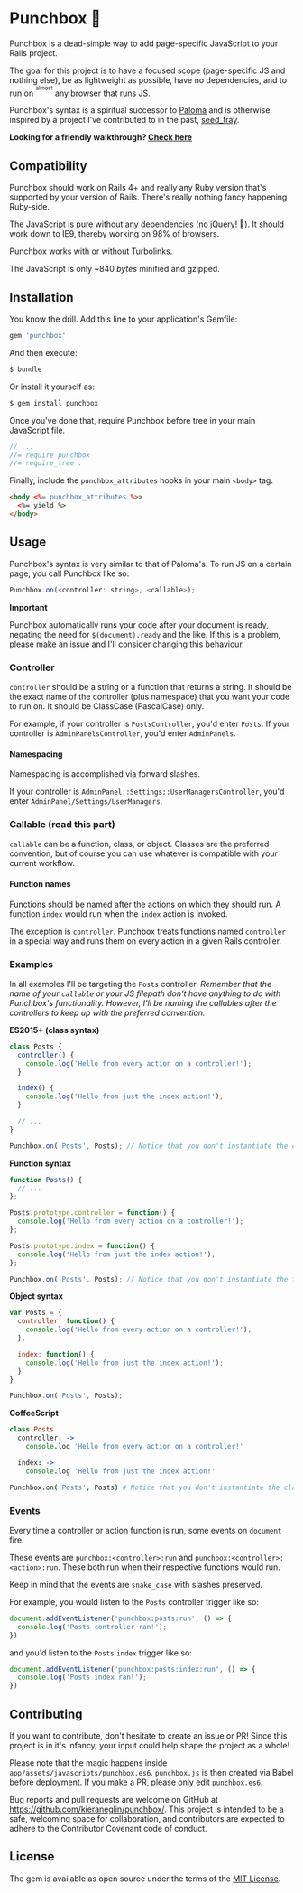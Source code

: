# Punchbox 👊

Punchbox is a dead-simple way to add page-specific JavaScript to your Rails project.

The goal for this project is to have a focused scope (page-specific JS and nothing else), be as lightweight as possible, have no dependencies, and to run on <sup><sup>almost</sup></sup> any browser that runs JS.

Punchbox's syntax is a spiritual successor to [Paloma](https://github.com/kbparagua/paloma) and is otherwise inspired by a project I've contributed to in the past, [seed_tray](https://github.com/LoamStudios/seed_tray).

**Looking for a friendly walkthrough?  [Check here](https://kierancodes.com/blog/page-specific-javascript-in-rails-4)**

## Compatibility

Punchbox should work on Rails 4+ and really any Ruby version that's supported by your version of Rails.  There's really nothing fancy happening Ruby-side.

The JavaScript is pure without any dependencies (no jQuery! 🎉).  It should work down to IE9, thereby working on 98% of browsers.

Punchbox works with or without Turbolinks.

The JavaScript is only ~840 *bytes* minified and gzipped.

## Installation

You know the drill. Add this line to your application's Gemfile:

```ruby
gem 'punchbox'
```

And then execute:
```bash
$ bundle
```

Or install it yourself as:
```bash
$ gem install punchbox
```

Once you've done that, require Punchbox before tree in your main JavaScript file.

```javascript
// ...
//= require punchbox
//= require_tree .
```

Finally, include the `punchbox_attributes` hooks in your main `<body>` tag.

```html
<body <%= punchbox_attributes %>>
  <%= yield %>
</body>
```
## Usage

Punchbox's syntax is very similar to that of Paloma's.  To run JS on a certain page, you call Punchbox like so:

```javascript
Punchbox.on(<controller: string>, <callable>);
```

**Important**

Punchbox automatically runs your code after your document is ready, negating the need for `$(document).ready` and the like.  If this is a problem, please make an issue and I'll consider changing this behaviour.

### Controller

`controller` should be a string or a function that returns a string.  It should be the exact name of the controller (plus namespace) that you want your code to run on.  It should be ClassCase (PascalCase) only.

For example, if your controller is `PostsController`, you'd enter `Posts`.  If your controller is `AdminPanelsController`, you'd enter `AdminPanels`.

#### Namespacing

Namespacing is accomplished via forward slashes.  

If your controller is `AdminPanel::Settings::UserManagersController`, you'd enter `AdminPanel/Settings/UserManagers`.

### Callable (read this part)

`callable` can be a function, class, or object.  Classes are the preferred convention, but of course you can use whatever is compatible with your current workflow.

#### Function names

Functions should be named after the actions on which they should run.  A function `index` would run when the `index` action is invoked.

The exception is `controller`.  Punchbox treats functions named `controller` in a special way and runs them on every action in a given Rails controller.

### Examples

In all examples I'll be targeting the `Posts` controller. *Remember that the name of your `callable` or your JS filepath don't have anything to do with Punchbox's functionality. However, I'll be naming the callables after the controllers to keep up with the preferred convention.*

**ES2015+ (class syntax)**

```javascript
class Posts {
  controller() {
    console.log('Hello from every action on a controller!');
  }

  index() {
    console.log('Hello from just the index action!');
  }

  // ...
}

Punchbox.on('Posts', Posts); // Notice that you don't instantiate the class
```

**Function syntax**

```javascript
function Posts() {
  // ...
};

Posts.prototype.controller = function() {
  console.log('Hello from every action on a controller!');
};

Posts.prototype.index = function() {
  console.log('Hello from just the index action!');
};

Punchbox.on('Posts', Posts); // Notice that you don't instantiate the function
```

**Object syntax**

```javascript
var Posts = {
  controller: function() {
    console.log('Hello from every action on a controller!');
  },

  index: function() {
    console.log('Hello from just the index action!');
  }
}

Punchbox.on('Posts', Posts);
```

**CoffeeScript**

```coffeescript
class Posts
  controller: ->
    console.log 'Hello from every action on a controller!'

  index: ->
    console.log 'Hello from just the index action!'

Punchbox.on('Posts', Posts) # Notice that you don't instantiate the class
```

### Events

Every time a controller or action function is run, some events on `document` fire.

These events are `punchbox:<controller>:run` and `punchbox:<controller>:<action>:run`.  These both run when their respective functions would run.

Keep in mind that the events are `snake_case` with slashes preserved.

For example, you would listen to the `Posts` controller trigger like so:

```javascript
document.addEventListener('punchbox:posts:run', () => {
  console.log('Posts controller ran!');
})
```

and you'd listen to the `Posts` `index` trigger like so:

```javascript
document.addEventListener('punchbox:posts:index:run', () => {
  console.log('Posts index ran!');
})
```

## Contributing

If you want to contribute, don't hesitate to create an issue or PR!  Since this project is in it's infancy, your input could help shape the project as a whole!

Please note that the magic happens inside `app/assets/javascripts/punchbox.es6`.  `punchbox.js` is then created via Babel before deployment.  If you make a PR, please only edit `punchbox.es6`.

Bug reports and pull requests are welcome on GitHub at https://github.com/kieraneglin/punchbox/. This project is intended to be a safe, welcoming space for collaboration, and contributors are expected to adhere to the Contributor Covenant code of conduct.

## License
The gem is available as open source under the terms of the [MIT License](http://opensource.org/licenses/MIT).
